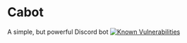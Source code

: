 # Cabot
A simple, but powerful Discord bot
[![Known Vulnerabilities](https://snyk.io/test/github/CCreativeCND/Cabot/badge.svg?targetFile=package.json)](https://snyk.io/test/github/CCreativeCND/Cabot?targetFile=package.json)
